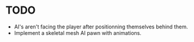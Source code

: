 # TODO
- AI's aren't facing the player after positionning themselves behind them.
- Implement a skeletal mesh AI pawn with animations.